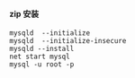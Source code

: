 #### zip 安装
```
mysqld  --initialize
mysqld  --initialize-insecure
mysqld --install
net start mysql
mysql -u root -p
```
